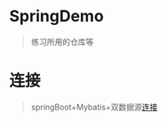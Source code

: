 # SpringDemo
> 练习所用的仓库等

# 连接

> springBoot+Mybatis+双数据源[连接](https://github.com/myliwenbo/SpringDemo/tree/master/SpringBootMybatisDataSource)